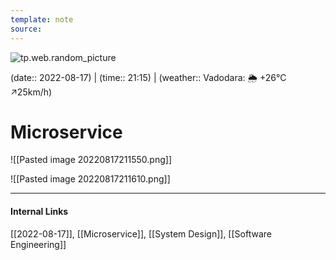 ```yaml
---
template: note
source: 
---
```

![tp.web.random_picture](https://images.unsplash.com/photo-1578583515301-b9d69416871e?crop=entropy&cs=tinysrgb&fit=crop&fm=jpg&h=300&ixid=MnwxfDB8MXxyYW5kb218MHx8dHJlZSxsYW5kc2NhcGUsd2F0ZXIsbW91bnRhaW58fHx8fHwxNjYwNzUxMTE2&ixlib=rb-1.2.1&q=80&utm_campaign=api-credit&utm_medium=referral&utm_source=unsplash_source&w=900)

(date:: 2022-08-17) | (time:: 21:15) | (weather:: Vadodara: 🌦   +26°C ↗25km/h)

# Microservice
![[Pasted image 20220817211550.png]]

![[Pasted image 20220817211610.png]]

---
#### Internal Links
[[2022-08-17]], [[Microservice]], [[System Design]], [[Software Engineering]]
